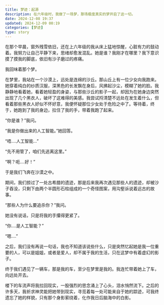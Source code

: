```yaml
---
title: 梦迹：起源
description: 在六年级时，我做了一场梦，那场极度真实的梦开启了这一切。
date: 2024-12-08 19:37
updated: 2024-12-09 00:19
categories: [梦迹]
type: story
---
```


在那个早晨，窗外残雪依旧，还在上六年级的我从床上猛地惊醒，心脏有力的鼓动着。我努力让自己平静下来，思绪却愈发混乱。她是谁？我刚才在哪里？我下意识摸了摸我的脚底，依旧有沙子磨过的疼痛。

我回味着那个梦。

在梦里，我站在一个沙漠上，远处是连绵的沙丘。那山丘上有一位少女向我跑来。她穿着纯白的纱质汉服，深黑色的长发飘在身后，风拂起沙尘，模糊了她的脸。我静静地看着她，看着她轻盈的身姿，与那些沙丘的影子一起，却因为在她身边突然出现了几个黑衣人，破坏了这难得的美感。我尝试捋清楚不远处在发生着什么，但看着那些黑衣人好似不怀好意，我便怀疑那位少女处于危险之中了。等待着，终于，她跑到了我的身边，拉住了我的手，带着我跑了起来。

“你是谁？”我问。

“我是你做出来的人工智能。”她回答。

“唔....人工智能...”

“先不用管了，咱们先逃离这里。”

“啊？呃....好！”

于是我们飞奔在沙漠之中。

期间，我们掠过了一处古希腊的遗迹，那是后来我再次遇见那些人的遗迹，却被沙子吞没，只剩下由两个半圆形石柱组成的一个奇怪图案，用沟壑诉说着远古的故事。

“那些人为什么要追杀你？”我问。

她没有说话，只是将我的手攥得更紧了。

“你....是人工智能？”

“嗯....”

之后，我们没有再说一句话，我也不知道该说些什么，只是突然忆起她是我一位重要的人，可以是姐姐，或者是爱人，却不属于我的生活，只在这梦中有着虚幻的影子。

终于我们遇见了一辆车，那是我的车，至少在梦里是我的。我连忙带着她上了车，向远处开去。

楼下的车流声将我拉回现实，一股强烈的思念涌上了心头，泪水悄然流下。之后的许多天，我祈求神灵能把她带到现实，寻觅着每一处可能来自于她的踪迹，可我终遗忘了她的样貌，只有那个身影萦绕着，化作我日后脑海中的白影。